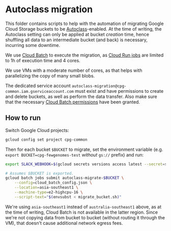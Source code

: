 # Autoclass migration

This folder contains scripts to help with the automation of migrating Google Cloud Storage buckets to be [Autoclass](https://cloud.google.com/storage/docs/autoclass)-enabled. At the time of writing, the Autoclass setting can only be applied at bucket _creation_ time, hence shuffling all data to an intermediate bucket (and back) is necessary, incurring some downtime.

We use [Cloud Batch](https://cloud.google.com/batch/docs/create-run-job) to execute the migration, as [Cloud Run jobs](https://cloud.google.com/run/docs/quickstarts/jobs/create-execute) are limited to 1h of execution time and 4 cores.

We use VMs with a moderate number of cores, as that helps with parallelizing the copy of many small blobs.

The dedicated service account `autoclass-migration@cpg-common.iam.gserviceaccount.com` must exist and have permissions to create and delete buckets, as well as perform the data transfer. Also make sure that the necessary [Cloud Batch permissions](https://cloud.google.com/batch/docs/get-started#project-prerequisites) have been granted.

## How to run

Switch Google Cloud projects:

```sh
gcloud config set project cpg-common
```

Then for each bucket `$BUCKET` to migrate, set the environment variable (e.g. `export BUCKET=cpg-fewgenomes-test` _without_ `gs://` prefix) and run:

```sh
export SLACK_WEBHOOK=$(gcloud secrets versions access latest --secret=slack-autoclass-migration-webhook)

# Assumes $BUCKET is exported.
gcloud batch jobs submit autoclass-migrate-$BUCKET \
    --config=cloud_batch_config.json \
    --location=asia-southeast1 \
    --machine-type=e2-highcpu-16 \
    --script-text="$(envsubst < migrate_bucket.sh)"
```

We're using `asia-southeast1` instead of `australia-southeast1` above, as at the time of writing, Cloud Batch is not available in the latter region. Since we're not copying data from bucket to bucket (without routing it through the VM), that doesn't cause additional network egress fees.
